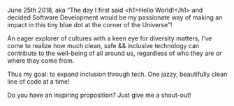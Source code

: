 June 25th 2018, aka “The day I first said &#60;h1&#62;Hello World!&#60;/h1&#62; and decided Software Development would be my passionate way of making an impact in this tiny blue dot at the corner of the Universe”!

An eager explorer of cultures with a keen eye for diversity matters, I've come to realize how much clean, safe && inclusive technology can contribute to the well-being of all around us, regardless of who they are or where they come from.

Thus my goal: to expand inclusion through tech. One jazzy, beautifully clean line of code at a time!

Do you have an inspiring proposition? Just give me a shout-out! 
